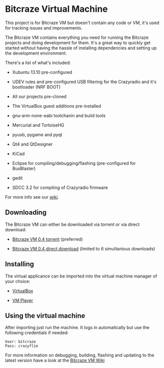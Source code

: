 # Bitcraze Virtual Machine

This project is for Bitcraze VM but doesn't contain any code or VM, it's used for tracking issues and improvements.

The Bitcraze VM contains everything you need for running the Bitcraze projects and doing development for them. It's a great way to quickly get started without having the hassle of installing dependencies and setting up the development environment.

There's a list of what's included:

* Xubuntu 13.10 pre-configured

* UDEV rules and pre-configured USB filtering for the Crazyradio and it's bootloader (NRF BOOT)

* All our projects pre-cloned

* The VirtualBox guest additions pre-installed

* gnu-arm-none-eabi toolchanin and build tools

* Mercurial and TortoiseHG

* pyusb, pygame and pyqt

* Qt4 and QtDesigner

* KiCad

* Eclipse for compiling/debugging/flashing (pre-configured for BusBlaster)

* gedit

* SDCC 3.2 for compiling of Crazyradio firmware

For more info see our [wiki](http://wiki.bitcraze.se/projects:virtualmachine:index/ "Bitcraze VM Wiki").

Downloading
-----------
The Bitcraze VM can either be downloaded via torrent or via direct download:

* [Bitcraze VM 0.4 torrent](http://tracker.bitcraze.se/torrents/Bitcraze%20VM%200.4.ova.torrent "Bitcraze VM 0.4 torrent") (preferred)

* [Bitcraze VM 0.4 direct download](https://mega.co.nz/#!ScQh1KRQ!azKj-0LhnIDyWH5mCvauZTWwLzM4lbJWi9MTBmT_nEI "Bitcraze VM 0.4 direct download") (limited to 6 simultanious downloads)

Installing
----------
The virtual applicance can be imported into the virtual machine manager of your choice:

* [VirtualBox](https://www.virtualbox.org/ "VirtualBox")

* [VM Player](http://www.vmware.com/products/player/ "WM Player")

Using the virtual machine
-------------------------
After importing just run the machine. It logs in automatically but use the following credentials if needed:
```
User: bitcraze
Pass: crazyflie
```

For more information on debugging, building, flashing and updating to the latest version have a look at the [Bitcraze VM Wiki](http://wiki.bitcraze.se/projects:virtualmachine:index/ "Bitcraze VM Wiki")

